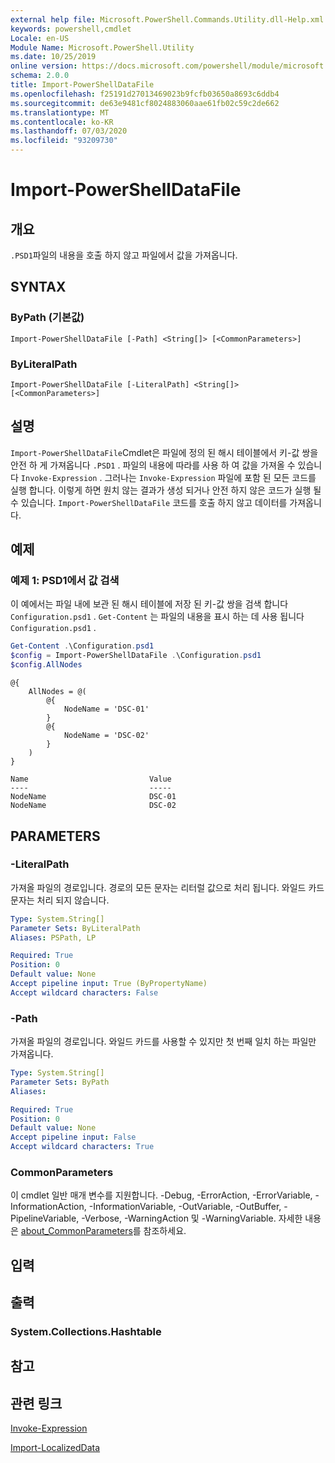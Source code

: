 ```yaml
---
external help file: Microsoft.PowerShell.Commands.Utility.dll-Help.xml
keywords: powershell,cmdlet
Locale: en-US
Module Name: Microsoft.PowerShell.Utility
ms.date: 10/25/2019
online version: https://docs.microsoft.com/powershell/module/microsoft.powershell.utility/import-powershelldatafile?view=powershell-7&WT.mc_id=ps-gethelp
schema: 2.0.0
title: Import-PowerShellDataFile
ms.openlocfilehash: f25191d27013469023b9fcfb03650a8693c6ddb4
ms.sourcegitcommit: de63e9481cf8024883060aae61fb02c59c2de662
ms.translationtype: MT
ms.contentlocale: ko-KR
ms.lasthandoff: 07/03/2020
ms.locfileid: "93209730"
---
```

# Import-PowerShellDataFile

## 개요
`.PSD1`파일의 내용을 호출 하지 않고 파일에서 값을 가져옵니다.

## SYNTAX

### ByPath (기본값)

```
Import-PowerShellDataFile [-Path] <String[]> [<CommonParameters>]
```

### ByLiteralPath

```
Import-PowerShellDataFile [-LiteralPath] <String[]> [<CommonParameters>]
```

## 설명

`Import-PowerShellDataFile`Cmdlet은 파일에 정의 된 해시 테이블에서 키-값 쌍을 안전 하 게 가져옵니다 `.PSD1` . 파일의 내용에 따라를 사용 하 여 값을 가져올 수 있습니다 `Invoke-Expression` .
그러나는 `Invoke-Expression` 파일에 포함 된 모든 코드를 실행 합니다. 이렇게 하면 원치 않는 결과가 생성 되거나 안전 하지 않은 코드가 실행 될 수 있습니다. `Import-PowerShellDataFile` 코드를 호출 하지 않고 데이터를 가져옵니다.

## 예제

### 예제 1: PSD1에서 값 검색

이 예에서는 파일 내에 보관 된 해시 테이블에 저장 된 키-값 쌍을 검색 합니다 `Configuration.psd1` . `Get-Content` 는 파일의 내용을 표시 하는 데 사용 됩니다 `Configuration.psd1` .

```powershell
Get-Content .\Configuration.psd1
$config = Import-PowerShellDataFile .\Configuration.psd1
$config.AllNodes
```

```Output
@{
    AllNodes = @(
        @{
            NodeName = 'DSC-01'
        }
        @{
            NodeName = 'DSC-02'
        }
    )
}

Name                           Value
----                           -----
NodeName                       DSC-01
NodeName                       DSC-02
```

## PARAMETERS

### -LiteralPath

가져올 파일의 경로입니다. 경로의 모든 문자는 리터럴 값으로 처리 됩니다.
와일드 카드 문자는 처리 되지 않습니다.

```yaml
Type: System.String[]
Parameter Sets: ByLiteralPath
Aliases: PSPath, LP

Required: True
Position: 0
Default value: None
Accept pipeline input: True (ByPropertyName)
Accept wildcard characters: False
```

### -Path

가져올 파일의 경로입니다. 와일드 카드를 사용할 수 있지만 첫 번째 일치 하는 파일만 가져옵니다.

```yaml
Type: System.String[]
Parameter Sets: ByPath
Aliases:

Required: True
Position: 0
Default value: None
Accept pipeline input: False
Accept wildcard characters: True
```

### CommonParameters

이 cmdlet 일반 매개 변수를 지원합니다. -Debug, -ErrorAction, -ErrorVariable, -InformationAction, -InformationVariable, -OutVariable, -OutBuffer, -PipelineVariable, -Verbose, -WarningAction 및 -WarningVariable. 자세한 내용은 [about_CommonParameters](../Microsoft.PowerShell.Core/About/about_CommonParameters.md)를 참조하세요.

## 입력

## 출력

### System.Collections.Hashtable

## 참고

## 관련 링크

[Invoke-Expression](Invoke-Expression.md)

[Import-LocalizedData](Import-LocalizedData.md)
